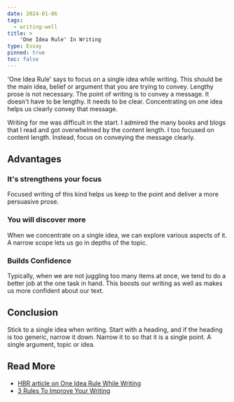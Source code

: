 ```yaml
---
date: 2024-01-06
tags:
  - writing-well
title: >
    'One Idea Rule' In Writing
type: Essay
pinned: true
toc: false
---
```


'One Idea Rule' says to focus on a single idea while writing. This should be the main idea, belief or argument that you are trying to convey. Lengthy prose is not necessary. The point of writing is to convey a message. It doesn't have to be lengthy. It needs to be clear. Concentrating on one idea helps us clearly convey that message.

Writing for me was difficult in the start. I admired the many books and blogs that I read and got overwhelmed by the content length. I too focused on content length. Instead, focus on conveying the message clearly.

## Advantages

### It's strengthens your focus

Focused writing of this kind helps us keep to the point and deliver a more persuasive prose.

### You will discover more

When we concentrate on a single idea, we can explore various aspects of it. A narrow scope lets us go in depths of the topic.

### Builds Confidence

Typically, when we are not juggling too many items at once, we tend to do a better job at the one task in hand. This boosts our writing as well as makes us more confident about our text.

## Conclusion

Stick to a single idea when writing. Start with a heading, and if the heading is too generic, narrow it down. Narrow it to so that it is a single point. A single argument, topic or idea.

## Read More
* [HBR article on One Idea Rule While Writing](2024-01-06-one-idea-rule-while-writing.md)
* [3 Rules To Improve Your Writing](2024-01-01-3-rules-to-improve-your-writing.md)